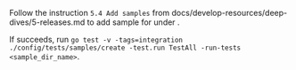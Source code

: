 Follow the instruction `5.4 Add samples` from docs/develop-resources/deep-dives/5-releases.md to add sample for <kind> under <service>.

If succeeds, run `go test -v -tags=integration ./config/tests/samples/create -test.run TestAll -run-tests <sample_dir_name>`. 
